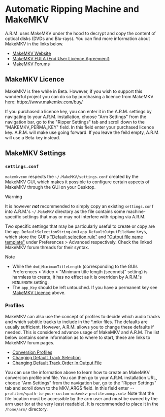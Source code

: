 # Automatic Ripping Machine and MakeMKV
A.R.M. uses MakeMKV under the hood to decrypt and copy the content of optical disks (DVDs and Blu-rays).  You can find
more information about MakeMKV in the links below.

* [MakeMKV Website](https://www.makemkv.com/)
* [MakeMKV EULA (End User Licence Agreement)](https://github.com/automatic-ripping-machine/automatic-ripping-machine/wiki/MakeMKV-EULA)
* [MakeMKV Forums](https://forum.makemkv.com/forum/)

## MakeMKV Licence
MakeMKV is free while in Beta.  However, if you wish to support this wonderful project you can do so by purchasing a
licence from MakeMKV here: https://www.makemkv.com/buy/

If you purchased a licence key, you can enter it in the A.R.M. settings by navigating to your A.R.M. installation,
choose "Arm Settings" from the navigation bar, go to the "Ripper Settings" tab and scroll down to the
"MAKEMKV_PERMA_KEY" field.  In this field enter your purchased licence key. A.R.M. will make use going forward.
If you leave the feild empty, A.R.M. will use a Beta key instead.

## MakeMKV Settings

### `settings.conf`
`makemkvcon` respects the `~/.MakeMKV/settings.conf` created by the MakeMKV GUI, which makes it possible to configure certain aspects of MakeMKV through the GUI on your Desktop.

> [!WARNING]
> It is however ***not*** recommended to simply copy an existing `settings.conf` into A.R.M.'s `~/.MakeMKV` directory as the file contains some machine-specific settings that may or may not interfere with ripping via A.R.M.

Two specific settings that may be particularly useful to create or copy are the `app_DefaultSelectionString` and `app_DefaultOutputFileName` keys, which store the GUI's ["Default selection rule"](https://forum.makemkv.com/forum/viewtopic.php?t=4386) and ["Output file name template"](https://forum.makemkv.com/forum/viewtopic.php?t=18313) under Preferences > Advanced respectively. Check the linked MakeMKV forum threads for their syntax.

> [!NOTE]
> * While the `dvd_MinimumTitleLength` (corresponding to the GUIs Preferences > Video > "Minimum title length (seconds)" setting) is harmless to create, it has no effect as it is overriden by A.R.M.'s `MINLENGTH` setting.
> * The `app_Key` should be left untouched. If you have a permanent key see [MakeMKV Licence](#makemkv-licence) above.

### Profiles
MakeMKV can also use the concept of profiles to decide which audio tracks and which subtitle tracks to include in the
*.mkv files. The defaults are usually sufficient. However, A.R.M. allows you to change these defaults if needed.  This is
considered advance usage of MakeMKV and A.R.M. The list below contains some information as to where to start, these
are links to MakeMKV forum pages.
* [Conversion Profiles](https://forum.makemkv.com/forum/viewtopic.php?f=10&t=4385)
* [Changing Default Track Selection](https://forum.makemkv.com/forum/viewtopic.php?f=10&t=4386)
* [Changing Default Track Order In Output File](https://forum.makemkv.com/forum/viewtopic.php?f=10&t=4566)

You can use the information above to learn how to create an MakeMKV conversion profile xml file.  You can then go to
your A.R.M. installation URL, choose "Arm Settings" from the navigation bar, go to the "Ripper Settings" tab and scroll
down to the MKV_ARGS field. In this field enter `--profile=/<path-to-your-custom-makemkv-profile.mmcp.xml>` Note that
the file location must be accessible by the arm user and must be owned by the arm user (or at the very least readable).
It is recommended to place it in the `/home/arm/` directory.
